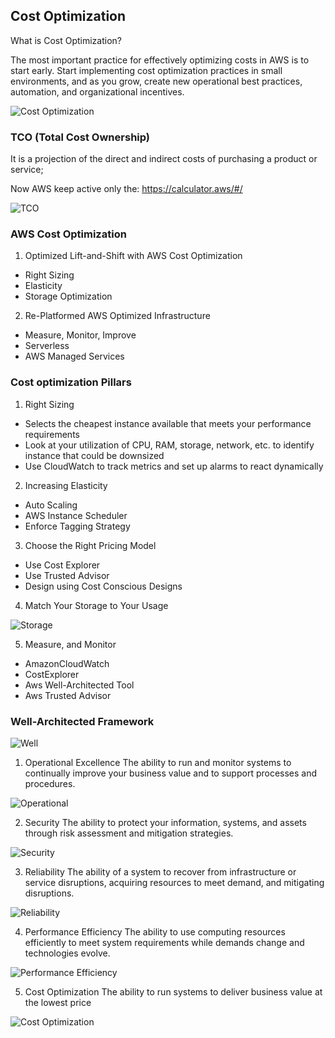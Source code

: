 ## Cost Optimization

What is Cost Optimization?

The most important practice for effectively optimizing costs in AWS is to start early. 
Start implementing cost optimization practices in small environments, and as you grow, 
create new operational best practices, automation, and organizational incentives.

![Cost Optimization](images/5-pillars-cost-opt.png)


### TCO (Total Cost Ownership)

It is a projection of the direct and indirect costs of purchasing a product or service;

Now AWS keep active only the: https://calculator.aws/#/

![TCO](images/tco.png)

### AWS Cost Optimization

1. Optimized Lift-and-Shift with AWS Cost Optimization
- Right Sizing
- Elasticity
- Storage Optimization

2. Re-Platformed AWS Optimized Infrastructure
- Measure, Monitor, Improve
- Serverless
- AWS Managed Services

### Cost optimization Pillars
1. Right Sizing
- Selects the cheapest instance available that meets your performance requirements
- Look at your utilization of CPU, RAM, storage, network, etc. to identify instance that could be downsized
- Use CloudWatch to track metrics and set up alarms to react dynamically
2. Increasing Elasticity
- Auto Scaling
- AWS Instance Scheduler
- Enforce Tagging Strategy
3. Choose the Right Pricing Model
- Use Cost Explorer
- Use Trusted Advisor
- Design using Cost Conscious Designs
4. Match Your Storage to Your Usage

![Storage](./images/storage-5-pillar.png)

5. Measure, and Monitor
- AmazonCloudWatch
- CostExplorer
- Aws Well-Architected Tool
- Aws Trusted Advisor

### Well-Architected Framework

![Well](./images/well-architected.png)


1. Operational Excellence
The ability to run and monitor systems to continually improve your business value and to support processes and procedures.

![Operational](./images/design-principles-operational.png)

2. Security
The ability to protect your information, systems, and assets through risk assessment and mitigation strategies.

![Security](./images/secutiry.png)

3. Reliability
The ability of a system to recover from infrastructure or service disruptions, acquiring resources to meet demand, and mitigating disruptions.

![Reliability](./images/reliability.png)

4. Performance Efficiency
The ability to use computing resources efficiently to meet system requirements while demands change and technologies evolve.

![Performance Efficiency](./images/performance.png)

5. Cost Optimization
The ability to run systems to deliver business value at the lowest price

![Cost Optimization](./images/cost-optimization.png)